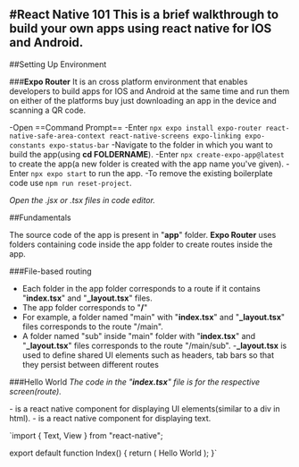 #React Native 101
This is a brief walkthrough to build your own apps using **react native** for **IOS** and **Android**.
---

##Setting Up Environment

###**Expo Router**
It is an cross platform environment that enables developers to build apps for IOS and Android at the same time and run them on either of the platforms buy just downloading an app in the device and scanning a QR code.

-Open ==Command Prompt==
-Enter `npx expo install expo-router react-native-safe-area-context react-native-screens expo-linking expo-constants expo-status-bar`
-Navigate to the folder in which you want to build the app(using **cd FOLDERNAME**).
-Enter `npx create-expo-app@latest` to create the app(a new folder is created with the app name you've given).
-Enter `npx expo start` to run the app.
-To remove the existing boilerplate code use `npm run reset-project`.

*Open the .jsx or .tsx files in code editor.*

##Fundamentals

The source code of the app is present in "**app**" folder. **Expo Router** uses folders containing code inside the app folder to create routes inside the app.

###File-based routing
- Each folder in the app folder corresponds to a route if it contains "**index.tsx**" and "**_layout.tsx**" files.
- The app folder corresponds to "**/**"
- For example, a folder named "main" with "**index.tsx**" and "**_layout.tsx**" files corresponds to the route "/main".
- A folder named "sub" inside "main" folder with "**index.tsx**" and "**_layout.tsx**" files corresponds to the route "/main/sub".
-**_layout.tsx** is used to define shared UI elements such as headers, tab bars so that they persist between different routes

###Hello World
*The code in the "**index.tsx**" file is for the respective screen(route).*

-**<View></View>** is a react native component for displaying UI elements(similar to a div in html).
-**<Text></Text>** is a react native component for displaying text.

`import { Text, View } from "react-native";

export default function Index() {
  return (
    <View>
      <Text>Hello World</Text>
    </View>
  );
}`